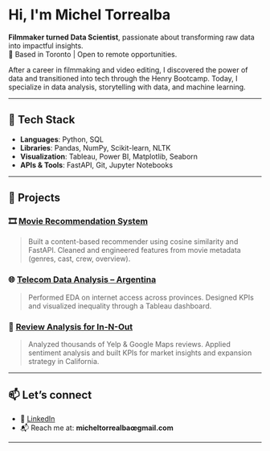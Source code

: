 # Hi, I'm Michel Torrealba

**Filmmaker turned Data Scientist**, passionate about transforming raw data into impactful insights.  
📍 Based in Toronto | Open to remote opportunities.

After a career in filmmaking and video editing, I discovered the power of data and transitioned into tech through the Henry Bootcamp. Today, I specialize in data analysis, storytelling with data, and machine learning.

---

## 🔧 Tech Stack

- **Languages**: Python, SQL
- **Libraries**: Pandas, NumPy, Scikit-learn, NLTK
- **Visualization**: Tableau, Power BI, Matplotlib, Seaborn
- **APIs & Tools**: FastAPI, Git, Jupyter Notebooks

---

## 🚀 Projects

### 🎞️ [Movie Recommendation System](https://github.com/micheltorrealba/recomendador-peliculas)
> Built a content-based recommender using cosine similarity and FastAPI. Cleaned and engineered features from movie metadata (genres, cast, crew, overview).

### 🌐 [Telecom Data Analysis – Argentina](https://github.com/micheltorrealba/telecom_analytics)
> Performed EDA on internet access across provinces. Designed KPIs and visualized inequality through a Tableau dashboard.

### 🍔 [Review Analysis for In-N-Out](https://github.com/JnPFernandez/Proyecto-Final-Data-Science)
> Analyzed thousands of Yelp & Google Maps reviews. Applied sentiment analysis and built KPIs for market insights and expansion strategy in California.

---

## 📫 Let’s connect

- 📄 [LinkedIn](https://www.linkedin.com/in/michel-torrealba/)
- 📬 Reach me at: **micheltorrealbaœgmail.com**

---


